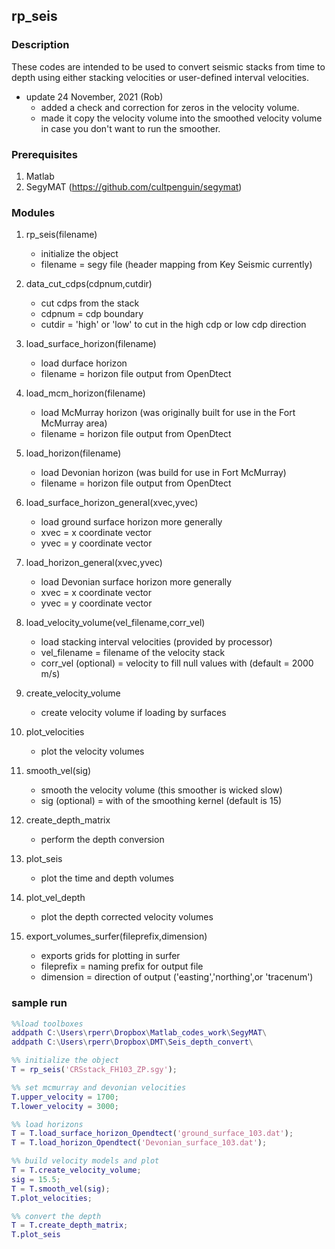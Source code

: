 ## rp_seis

### Description
These codes are intended to be used to convert seismic stacks from time to depth using either stacking velocities or user-defined interval velocities.

- update 24 November, 2021 (Rob)
   - added a check and correction for zeros in the velocity volume.  
   - made it copy the velocity volume into the smoothed velocity volume
     in case you don't want to run the smoother.

### Prerequisites
1. Matlab
2. SegyMAT (https://github.com/cultpenguin/segymat)

### Modules
1. rp_seis(filename) 
   - initialize the object
   - filename = segy file (header mapping from Key Seismic currently)
                  
2. data_cut_cdps(cdpnum,cutdir) 
   - cut cdps from the stack
   - cdpnum = cdp boundary
   - cutdir = 'high' or 'low' to cut in the high cdp or low cdp direction
                             
3. load_surface_horizon(filename) 
   - load durface horizon
   - filename = horizon file output from OpenDtect
                               
4. load_mcm_horizon(filename) 
   - load McMurray horizon (was originally built for use in the Fort McMurray area)
   - filename = horizon file output from OpenDtect
                           
5. load_horizon(filename) 
   - load Devonian horizon (was build for use in Fort McMurray)
   - filename = horizon file output from OpenDtect
                       
6. load_surface_horizon_general(xvec,yvec) 
   - load ground surface horizon more generally
   - xvec = x coordinate vector
   - yvec = y coordinate vector
                                        
7. load_horizon_general(xvec,yvec) 
   - load Devonian surface horizon more generally
   - xvec = x coordinate vector
   - yvec = y coordinate vector
                                
8. load_velocity_volume(vel_filename,corr_vel) 
   - load stacking interval velocities (provided by processor)
   - vel_filename = filename of the velocity stack
   - corr_vel (optional) = velocity to fill null values with (default = 2000 m/s)
                                            
9. create_velocity_volume 
   - create velocity volume if loading by surfaces

10. plot_velocities 
    - plot the velocity volumes

11. smooth_vel(sig)
    - smooth the velocity volume (this smoother is wicked slow)
    - sig (optional) = with of the smoothing kernel (default is 15)

12. create_depth_matrix 
    - perform the depth conversion

13. plot_seis 
    - plot the time and depth volumes

14. plot_vel_depth 
    - plot the depth corrected velocity volumes

15. export_volumes_surfer(fileprefix,dimension) 
    - exports grids for plotting in surfer
    - fileprefix = naming prefix for output file
    - dimension = direction of output ('easting','northing',or 'tracenum')

 ### sample run
``` matlab
%%load toolboxes
addpath C:\Users\rperr\Dropbox\Matlab_codes_work\SegyMAT\
addpath C:\Users\rperr\Dropbox\DMT\Seis_depth_convert\

%% initialize the object
T = rp_seis('CRSstack_FH103_ZP.sgy');

%% set mcmurray and devonian velocities
T.upper_velocity = 1700; 
T.lower_velocity = 3000;

%% load horizons
T = T.load_surface_horizon_Opendtect('ground_surface_103.dat');
T = T.load_horizon_Opendtect('Devonian_surface_103.dat');

%% build velocity models and plot
T = T.create_velocity_volume;
sig = 15.5; 
T = T.smooth_vel(sig); 
T.plot_velocities;

%% convert the depth
T = T.create_depth_matrix;
T.plot_seis
```

